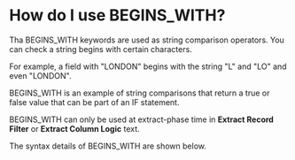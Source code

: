
# How do I use BEGINS_WITH?

Tha BEGINS_WITH keywords are used as string comparison operators. You can check a string begins with certain characters.

For example, a field with "LONDON" begins with the string "L" and "LO" and even "LONDON".

BEGINS_WITH is an example of string comparisons that return a true or false value that can be part of an IF statement.

BEGINS_WITH can only be used at extract-phase time in **Extract Record Filter** or **Extract Column Logic** text.

The syntax details of BEGINS_WITH are shown below.
